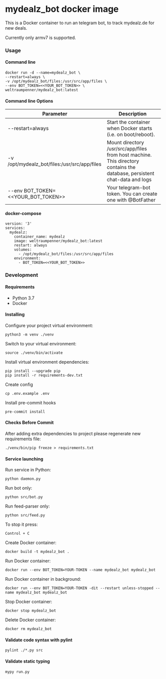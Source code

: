 # mydealz_bot docker image
This is a Docker container to run an telegram bot, to track mydealz.de for new deals.

Currently only armv7 is supported.

### Usage

#### Command line

    docker run -d --name=mydealz_bot \
    --restart=always \
    -v /opt/mydealz_bot/files:/usr/src/app/files \
    --env BOT_TOKEN=<<YOUR_BOT_TOKEN>> \
    weltraumpenner/mydealz_bot:latest

#### Command line Options

| Parameter                                    | Description                                                                                                               |
|----------------------------------------------|---------------------------------------------------------------------------------------------------------------------------|
| --restart=always                             | Start the container when Docker starts (i.e. on boot/reboot).                                                             |
| -v /opt/mydealz_bot/files:/usr/src/app/files | Mount directory /usr/src/app/files from host machine. This directory contains the database, persistent chat-data and logs |
| --env BOT_TOKEN=<<YOUR_BOT_TOKEN>>           | Your telegram-bot token. You can create one with @BotFather                                                               |

#### docker-compose

    version: '3'
    services:
      mydealz:
        container_name: mydealz
        image: weltraumpenner/mydealz_bot:latest
        restart: always
        volumes:
          - /opt/mydealz_bot/files:/usr/src/app/files
        environment:
          - BOT_TOKEN=<<YOUR_BOT_TOKEN>>

### Development

#### Requirements
* Python 3.7
* Docker

#### Installing

Configure your project virtual environment:

    python3 -m venv ./venv

Switch to your virtual environment:

    source ./venv/bin/activate

Install virtual environment dependencies:

    pip install --upgrade pip
    pip install -r requirements-dev.txt

Create config

    cp .env.example .env

Install pre-commit hooks

    pre-commit install


#### Checks Before Commit

After adding extra dependencies to project please regenerate new requirements file:

    ./venv/bin/pip freeze > requirements.txt

#### Service launching

Run service in Python:

    python daemon.py

Run bot only:

    python src/bot.py

Run feed-parser only:

    python src/feed.py

To stop it press:

    Control + C

Create Docker container:

    docker build -t mydealz_bot .

Run Docker container:

    docker run --env BOT_TOKEN=YOUR-TOKEN --name mydealz_bot mydealz_bot

Run Docker container in background:

    docker run --env BOT_TOKEN=YOUR-TOKEN -dit --restart unless-stopped --name mydealz_bot mydealz_bot

Stop Docker container:

    docker stop mydealz_bot

Delete Docker container:

    docker rm mydealz_bot

#### Validate code syntax with pylint

    pylint ./*.py src

#### Validate static typing

    mypy run.py
